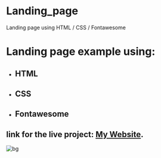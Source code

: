 # Landing_page
Landing page using HTML / CSS / Fontawesome
# Landing page example using: 
- ## HTML 
- ## CSS
- ## Fontawesome
## link for the live project: [My Website](https://deyaazeno.github.io/Landing_page/).
![bg](https://user-images.githubusercontent.com/79859398/109571585-8f512200-7af4-11eb-9aa5-49786b7dd3f7.jpg)
